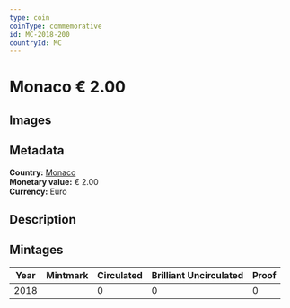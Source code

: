 ```yaml
---
type: coin
coinType: commemorative
id: MC-2018-200
countryId: MC
---
```


# Monaco € 2.00

## Images


## Metadata

**Country:** [Monaco](../../Countries/Monaco/index.md)\
**Monetary value:** € 2.00\
**Currency:** Euro

## Description


## Mintages

| Year | Mintmark | Circulated | Brilliant Uncirculated | Proof |
| ---- | -------- | ---------- | ---------------------- | ----- |
| 2018 |  | 0| 0 | 0 |
